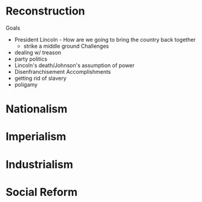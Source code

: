 # Reconstruction
Goals
- President Lincoln - How are we going to bring the country back together
	- strike a middle ground
Challenges
- dealing w/ treason
- party politics
- Lincoln's death/Johnson's assumption of power
- Disenfranchisement
Accomplishments
- getting rid of slavery
- poligamy
# Nationalism
# Imperialism
# Industrialism
# Social Reform